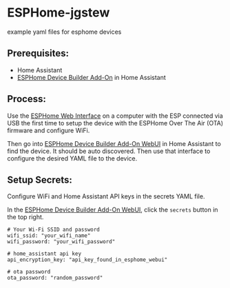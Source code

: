 # ESPHome-jgstew
example yaml files for esphome devices

## Prerequisites:
- Home Assistant
- [ESPHome Device Builder Add-On](https://my.home-assistant.io/redirect/supervisor_addon/?addon=5c53de3b_esphome&repository_url=https%3A%2F%2Fgithub.com%2Fesphome%2Fhome-assistant-addon) in Home Assistant

## Process:

Use the [ESPHome Web Interface](https://web.esphome.io/?dashboard_wizard) on a computer with the ESP connected via USB the first time to setup the device with the ESPHome Over The Air (OTA) firmware and configure WiFi.

Then go into [ESPHome Device Builder Add-On WebUI](http://homeassistant.local:8123/hassio/ingress/5c53de3b_esphome) in Home Assistant to find the device. It should be auto discovered. Then use that interface to configure the desired YAML file to the device.

## Setup Secrets:

Configure WiFi and Home Assistant API keys in the secrets YAML file.

In the [ESPHome Device Builder Add-On WebUI](http://homeassistant.local:8123/hassio/ingress/5c53de3b_esphome), click the `secrets` button in the top right.

```
# Your Wi-Fi SSID and password
wifi_ssid: "your_wifi_name"
wifi_password: "your_wifi_password"

# home_assistant api key
api_encryption_key: "api_key_found_in_esphome_webui"

# ota password
ota_password: "random_password"
```
